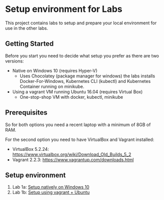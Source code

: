 # Setup environment for Labs
This project contains labs to setup and prepare your local environment for use in the other labs.

## Getting Started

Before you start you need to decide what setup you prefer as there are two versions:

* Native on Windows 10 (requires Hyper-V)
  * Uses Chocolatey (package manager for windows) the labs installs Docker-For-Windows, Kubernetes CLI (kubectl) and Kubernetes Container running on minikube.
* Using a vagrant VM running Ubuntu 16.04 (requires Virtual Box)
  * One-stop-shop VM with docker, kubectl, minikube

## Prerequisites

So for both options you need a recent laptop with a minimum of 8GB of RAM.

For the second option you need to have VirtualBox and Vagrant installed: 

* VirtualBox 5.2.24: https://www.virtualbox.org/wiki/Download_Old_Builds_5_2
* Vagrant 2.2.3: https://www.vagrantup.com/downloads.html

## Setup environment

1. Lab 1a: [Setup natively on Windows 10](setupNativeWIN10.md)
2. Lab 1b: [Setup using vagrant + Ubuntu](InstallationMinikubeViaVagrantWorkShop.docx)